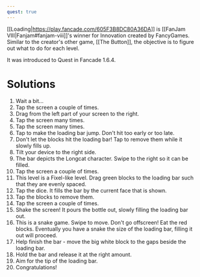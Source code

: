 ```yaml
---
quest: true
---
```


[[Loading|https://play.fancade.com/605F3B8DC80A36DA]] is [[FanJam VIII|Fanjam#fanjam-viii]]'s winner for Innovation created by FancyGames. Similar to the creator's other game, [[The Button]], the objective is to figure out what to do for each level.

It was introduced to Quest in Fancade 1.6.4.

# Solutions

1. Wait a bit...
2. Tap the screen a couple of times.
3. Drag from the left part of your screen to the right.
4. Tap the screen many times.
5. Tap the screen many times.
6. Tap to make the loading bar jump. Don't hit too early or too late.
7. Don't let the blocks hit the loading bar! Tap to remove them while it slowly fills up.
8. Tilt your device to the right side.
9. The bar depicts the Longcat character. Swipe to the right so it can be filled.
10. Tap the screen a couple of times.
11. This level is a Fixel-like level. Drag green blocks to the loading bar such that they are evenly spaced.
12. Tap the dice. It fills the bar by the current face that is shown.
13. Tap the blocks to remove them.
14. Tap the screen a couple of times.
15. Shake the screen! It pours the bottle out, slowly filling the loading bar out.
16. This is a snake game. Swipe to move. Don't go offscreen! Eat the red blocks. Eventually you have a snake the size of the loading bar, filling it out will proceed.
17. Help finish the bar - move the big white block to the gaps beside the loading bar.
18. Hold the bar and release it at the right amount.
19. Aim for the tip of the loading bar.
20. Congratulations!